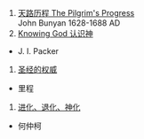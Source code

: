 1. [天路历程 The Pilgrim's Progress](PilgrimProgress.md)  
 John Bunyan 1628-1688 AD
1. [Knowing God 认识神](KnowingGod.md)
 - J. I. Packer
1. [圣经的权威](AuthorityBible.md)
 - 里程
1. [进化、退化、神化](http://cclw.net/gospel/explore/Creation%20Vs%20Evolution/index.html)
  - 何仲柯

